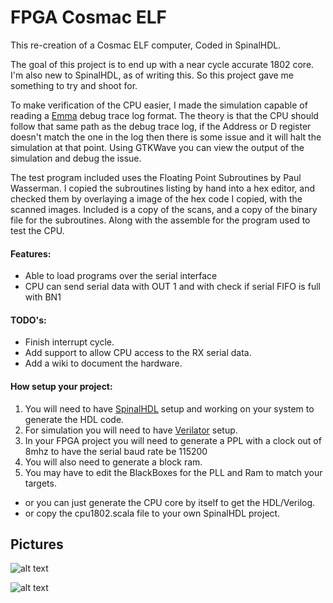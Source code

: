 # FPGA Cosmac ELF
This re-creation of a Cosmac ELF computer, Coded in SpinalHDL.

The goal of this project is to end up with a near cycle accurate 1802 core.
I'm also new to SpinalHDL, as of writing this. So this project gave me something to try and shoot for.

To make verification of the CPU easier, I made the simulation capable of reading a [Emma](https://www.emma02.hobby-site.com/) debug trace log format.
The theory is that the CPU should follow that same path as the debug trace log, 
if the Address or D register doesn't match the one in the log then there is some issue and it will halt the simulation at that point.
Using GTKWave you can view the output of the simulation and debug the issue.

The test program included uses the Floating Point Subroutines by Paul Wasserman.
I copied the subroutines listing by hand into a hex editor, and checked them by overlaying a image of the hex code I copied, with the scanned images.
Included is a copy of the scans, and a copy of the binary file for the subroutines.  Along with the assemble for the program used to test the CPU.

#### Features:
* Able to load programs over the serial interface
* CPU can send serial data with OUT 1 and with check if serial FIFO is full with BN1

#### TODO's:
* Finish interrupt cycle.
* Add support to allow CPU access to the RX serial data.     
* Add a wiki to document the hardware.

#### How setup your project:
1. You will need to have [SpinalHDL](https://spinalhdl.github.io/SpinalDoc-RTD/SpinalHDL/Getting%20Started/getting_started.html) 
setup and working on your system to generate the HDL code.
2. For simulation you will need to have [Verilator](https://spinalhdl.github.io/SpinalDoc-RTD/SpinalHDL/Simulation/install.html)
setup.
3. In your FPGA project you will need to generate a PPL with a clock out of 8mhz to have the serial baud rate be 115200
4. You will also need to generate a block ram.
5. You may have to edit the BlackBoxes for the PLL and Ram to match your targets.
* or you can just generate the CPU core by itself to get the HDL/Verilog.
* or copy the cpu1802.scala file to your own SpinalHDL project.

## Pictures
![alt text](https://cdn.discordapp.com/attachments/664986544284631040/666808880688398336/gtkwave_dtyV29rqxF.webp "GTKWave Showing Timings")

![alt text](https://cdn.discordapp.com/attachments/664986544284631040/666808588471369729/IMG_20200114_165614.webp "Target FPGA Board")
